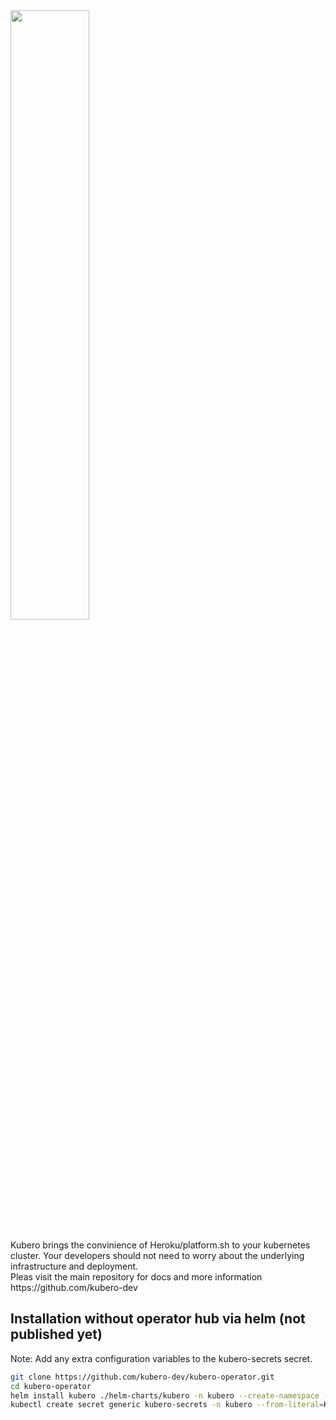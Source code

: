 <img width="50%" src="https://raw.githubusercontent.com/kubero-dev/kubero/main/docs/logo/kubero-logo-horizontal.png">

<br>
<br>
Kubero brings the convinience of Heroku/platform.sh to your kubernetes cluster. Your developers should not need to worry about the underlying infrastructure and deployment.
<br>
Pleas visit the main repository for docs and more information 
https://github.com/kubero-dev 
<br>


## Installation without operator hub via helm (not published yet)
Note: Add any extra configuration variables to the kubero-secrets secret.
```bash
git clone https://github.com/kubero-dev/kubero-operator.git
cd kubero-operator
helm install kubero ./helm-charts/kubero -n kubero --create-namespace --values custom_values.yaml
kubectl create secret generic kubero-secrets -n kubero --from-literal=KUBERO_WEBHOOK_SECRET=supersecret --from-literal=KUBERO_USERS=topsecret
```
